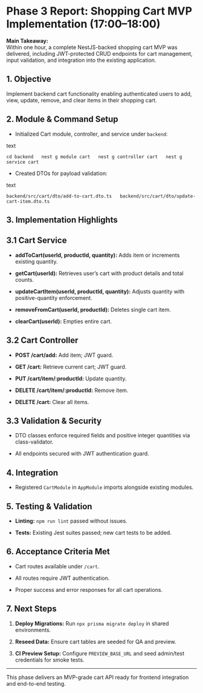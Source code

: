 # Phase 3 Report: Shopping Cart MVP Implementation (17:00–18:00)

**Main Takeaway:**  
Within one hour, a complete NestJS-backed shopping cart MVP was delivered, including JWT-protected CRUD endpoints for cart management, input validation, and integration into the existing application.

## 1. Objective

Implement backend cart functionality enabling authenticated users to add, view, update, remove, and clear items in their shopping cart.

## 2. Module & Command Setup

- Initialized Cart module, controller, and service under `backend`:
    

text

`cd backend   nest g module cart   nest g controller cart   nest g service cart`  

- Created DTOs for payload validation:
    

text

`backend/src/cart/dto/add-to-cart.dto.ts   backend/src/cart/dto/update-cart-item.dto.ts`  

## 3. Implementation Highlights

## 3.1 Cart Service

- **addToCart(userId, productId, quantity):** Adds item or increments existing quantity.
    
- **getCart(userId):** Retrieves user’s cart with product details and total counts.
    
- **updateCartItem(userId, productId, quantity):** Adjusts quantity with positive-quantity enforcement.
    
- **removeFromCart(userId, productId):** Deletes single cart item.
    
- **clearCart(userId):** Empties entire cart.
    

## 3.2 Cart Controller

- **POST /cart/add:** Add item; JWT guard.
    
- **GET /cart:** Retrieve current cart; JWT guard.
    
- **PUT /cart/item/:productId:** Update quantity.
    
- **DELETE /cart/item/:productId:** Remove item.
    
- **DELETE /cart:** Clear all items.
    

## 3.3 Validation & Security

- DTO classes enforce required fields and positive integer quantities via class-validator.
    
- All endpoints secured with JWT authentication guard.
    

## 4. Integration

- Registered `CartModule` in `AppModule` imports alongside existing modules.
    

## 5. Testing & Validation

- **Linting:** `npm run lint` passed without issues.
    
- **Tests:** Existing Jest suites passed; new cart tests to be added.
    

## 6. Acceptance Criteria Met

- Cart routes available under `/cart`.
    
- All routes require JWT authentication.
    
- Proper success and error responses for all cart operations.
    

## 7. Next Steps

1. **Deploy Migrations:** Run `npx prisma migrate deploy` in shared environments.
    
2. **Reseed Data:** Ensure cart tables are seeded for QA and preview.
    
3. **CI Preview Setup:** Configure `PREVIEW_BASE_URL` and seed admin/test credentials for smoke tests.
    

---

This phase delivers an MVP-grade cart API ready for frontend integration and end-to-end testing.